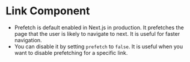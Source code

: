 # Link Component

- Prefetch is default enabled in Next.js in production. It prefetches the page that the user is likely to navigate to next. It is useful for faster navigation.
- You can disable it by setting `prefetch` to `false`. It is useful when you want to disable prefetching for a specific link.